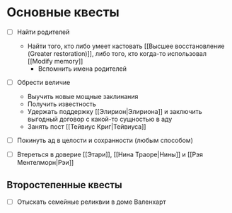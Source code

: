 # Основные квесты

- [ ] Найти родителей
	- Найти того, кто либо умеет кастовать [[Высшее восстановление (Greater restoration)]], либо того, кто когда-то использовал [[Modify memory]]
		- Вспомнить имена родителей

- [ ] Обрести величие
	- Выучить новые мощные заклинания
	- Получить известность
	- Удержать поддержку [[Элирион|Элириона]] и заключить выгодный договор с какой-то сущностью в аду
	- Занять пост [[Тейвиус Криг|Тейвиуса]]

- [ ] Покинуть ад в целости и сохранности (любым способом)
- [ ] Втереться в доверие [[Этари]], [[Нина Траоре|Нины]] и [[Рэя Ментелморн|Рэи]]

## Второстепенные квесты

- [ ] Отыскать семейные реликвии в доме Валенхарт